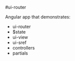 #ui-router

Angular app that demonstrates:
  - ui-router
  - $state
  - ui-view
  - ui-sref
  - controllers
  - partials
